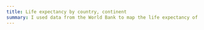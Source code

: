 ```yaml
---
title: Life expectancy by country, continent
summary: I used data from the World Bank to map the life expectancy of every country over the past 60 years, highlighting interesting data points such as significant drops and rises. I used color to group the countries by continent, and framed the data to highlight the movement over time.
---
```

